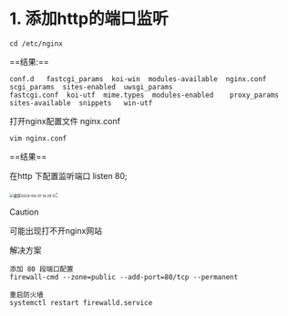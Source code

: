 # 1. 添加http的端口监听



```
cd /etc/nginx
```

==结果:==

```
conf.d   fastcgi_params  koi-win  modules-available  nginx.conf  scgi_params  sites-enabled  uwsgi_params
fastcgi.conf  koi-utf  mime.types  modules-enabled    proxy_params  sites-available  snippets   win-utf
```

打开nginx配置文件  nginx.conf

```
vim nginx.conf
```

==结果==

在http 下配置监听端口 listen 80;

<img src="/Users/dianhongyang/Desktop/学习/nginx/nginx.doc.assets/截屏2024-04-01 14.28.12.png" alt="截屏2024-04-01 14.28.12" style="zoom:45%;" />:



> [!CAUTION]
>
> 可能出现打不开nginx网站 
>
> 解决方案
>
> ```
> 添加 80 段端口配置
> firewall-cmd --zone=public --add-port=80/tcp --permanent
> 
> 重启防火墙
> systemctl restart firewalld.service
> 
> ```
>
> 

